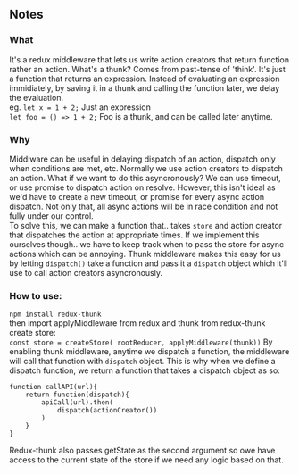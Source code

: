 ## Notes

### What
It's a redux middleware that lets us write action creators that return function rather an action.
What's a thunk? Comes from past-tense of 'think'. It's just a function that returns an expression. Instead of evaluating an expression immidiately, by saving it in a thunk and calling the function later, we delay the evaluation.  
eg. `let x = 1 + 2;` Just an expression  
`let foo = () => 1 + 2;` Foo is a thunk, and can be called later anytime.

### Why
Middlware can be useful in delaying dispatch of an action, dispatch only when conditions are met, etc. Normally we use action creators to dispatch an action. What if we want to do this asyncronously? We can use timeout, or use promise to dispatch action on resolve. However, this isn't ideal as we'd have to create a new timeout, or promise for every async action dispatch. Not only that, all async actions will be in race condition and not fully under our control.  
To solve this, we can make a function that.. takes `store` and action creator that dispatches the action at appropriate times. 
If we implement this ourselves though.. we have to keep track when to pass the store for async actions which can be annoying.
Thunk middleware makes this easy for us by letting `dispatch()` take a function and pass it a `dispatch` object which it'll use to call action creators asyncronously.  



### How to use:
`npm install redux-thunk`  
then import applyMiddleware from redux and thunk from redux-thunk  
create store:  
`const store = createStore( rootReducer, applyMiddleware(thunk))`
By enabling thunk middleware, anytime we dispatch a function, the middleware will call that function with `dispatch` object.
This is why when we define a dispatch function, we return a function that takes a dispatch object as so:

    function callAPI(url){
        return function(dispatch){
            apiCall(url).then(
                dispatch(actionCreator())
            )
        }
    }
Redux-thunk also passes getState as the second argument so owe have access to the current state of the store if we need any logic based on that.